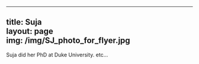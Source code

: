 
---
title: Suja  
layout: page  
img: /img/SJ_photo_for_flyer.jpg  
---
Suja did her PhD at Duke University. etc...
